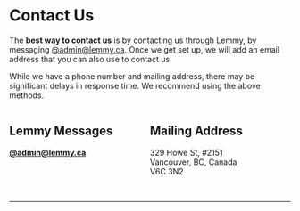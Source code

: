 # Contact Us

The **best way to contact us** is by contacting us through Lemmy, by messaging [@admin@lemmy.ca](https://lemmy.ca/u/admin). Once we get set up, we will add an email address that you can also use to contact us.

While we have a phone number and mailing address, there may be significant delays in response time. We recommend using the above methods.


<div style="display: flex; justify-content: space-around; width: 100%;">
    <div style="width: 50%;">
        <h2>Lemmy Messages</h2>
        <p><strong><a href="https://lemmy.ca/u/admin">@admin@lemmy.ca</a></strong></p>
    </div>
    <div style="width: 50%;">
        <h2>Mailing Address</h2>
        <p>
            329 Howe St, #2151<br>
            Vancouver, BC, Canada<br>
            V6C 3N2<br>
        </p>
    </div>
</div>

<br>

---